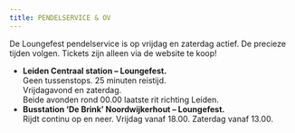 ```yaml
---
title: PENDELSERVICE & OV
---
```

De Loungefest pendelservice is op vrijdag en zaterdag actief. De precieze tijden volgen. Tickets zijn alleen via de website te koop!

* **Leiden Centraal station – Loungefest.** \
  Geen tussenstops. 25 minuten reistijd.\
  Vrijdagavond en zaterdag.\
  Beide avonden rond 00.00 laatste rit richting Leiden. 
* **Busstation ‘De Brink’ Noordwijkerhout – Loungefest.**\
  Rijdt continu op en neer. Vrijdag vanaf 18.00. Zaterdag vanaf 13.00.